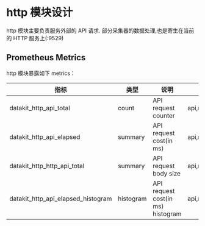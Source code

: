 
# http 模块设计

http 模块主要负责服务外部的 API 请求. 部分采集器的数据处理,也是寄生在当前的 HTTP 服务上(:9529)


## Prometheus Metrics

http 模块暴露如下 metrics：

| 指标                        | 类型      | 说明                              | labels            |
| ---                         | ---       | ---                               | ---               |
| datakit_http_api_total      | count     | API request counter               | api,method,status |
| datakit_http_api_elapsed    | summary   | API request cost(in ms)           | api,method,status |
| datakit_http_http_api_total | summary   | API request body size             | api,method,status |
| datakit_http_api_elapsed_histogram    | histogram | API request cost(in ms) histogram | api,method,status |
